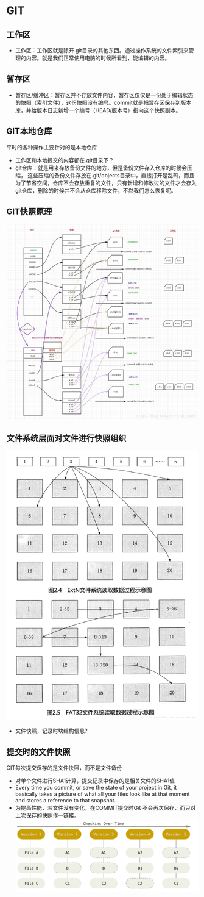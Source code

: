 # GIT

## 工作区
- 工作区：工作区就是除开.git目录的其他东西。通过操作系统的文件索引来管理的内容。就是我们正常使用电脑的时候所看到，能编辑的内容。

## 暂存区
- 暂存区/缓冲区：暂存区并不存放文件内容，暂存区仅仅是一份处于编辑状态的快照（索引文件），这份快照没有编号。commit就是把暂存区保存到版本库，并给版本日志新增一个编号（HEAD/版本号）指向这个快照副本。

## GIT本地仓库
平时的各种操作主要针对的是本地仓库
- 工作区和本地提交的内容都在.git目录下？
- git仓库：就是用来存放备份文件的地方，但是备份文件存入仓库的时候会压缩， 这些压缩的备份文件存放在.git/objects目录中，直接打开是乱码，而且为了节省空间，仓库不会存放重复的文件，只有新增和修改过的文件才会存入 git仓库，删除的时候并不会从仓库移除文件，不然我们怎么恢复呢。

## GIT快照原理
![structure](https://github.com/liuyongping99/git-test/blob/master/images/git-structure.jpg?raw=true)

## 文件系统层面对文件进行快照组织
![file-snapshot](https://github.com/liuyongping99/git-test/blob/master/images/fileblock-snap.png?raw=true)
- 文件快照，记录时块结构信息?

## 提交时的文件快照
GIT每次提交保存的是文件快照，而不是文件备份
- 对单个文件进行SHA1计算，提交记录中保存的是相关文件的SHA1值
- Every time you commit, or save the state of your project in Git, it basically takes a picture of what all your files look like at that moment and stores a reference to that snapshot.
- 为提高性能，若文件没有变化，在COMMIT提交时Git 不会再次保存，而只对上次保存的快照作一链接。
![commit-snapshot](https://github.com/liuyongping99/git-test/blob/master/images/git-snapshot.png?raw=true)








